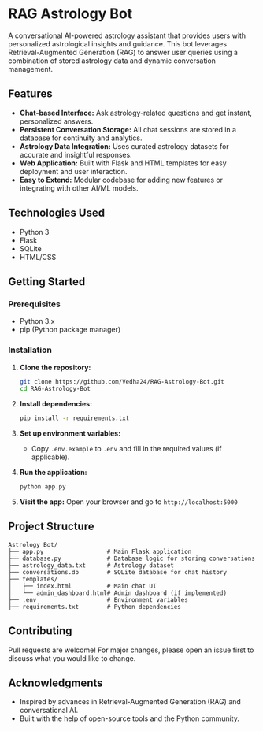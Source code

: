 # RAG Astrology Bot

A conversational AI-powered astrology assistant that provides users with personalized astrological insights and guidance. This bot leverages Retrieval-Augmented Generation (RAG) to answer user queries using a combination of stored astrology data and dynamic conversation management.

## Features

- **Chat-based Interface:** Ask astrology-related questions and get instant, personalized answers.
- **Persistent Conversation Storage:** All chat sessions are stored in a database for continuity and analytics.
- **Astrology Data Integration:** Uses curated astrology datasets for accurate and insightful responses.
- **Web Application:** Built with Flask and HTML templates for easy deployment and user interaction.
- **Easy to Extend:** Modular codebase for adding new features or integrating with other AI/ML models.

## Technologies Used

- Python 3
- Flask
- SQLite
- HTML/CSS

## Getting Started

### Prerequisites
- Python 3.x
- pip (Python package manager)

### Installation
1. **Clone the repository:**
   ```bash
   git clone https://github.com/Vedha24/RAG-Astrology-Bot.git
   cd RAG-Astrology-Bot
   ```
2. **Install dependencies:**
   ```bash
   pip install -r requirements.txt
   ```
3. **Set up environment variables:**
   - Copy `.env.example` to `.env` and fill in the required values (if applicable).

4. **Run the application:**
   ```bash
   python app.py
   ```

5. **Visit the app:**
   Open your browser and go to `http://localhost:5000`

## Project Structure

```
Astrology Bot/
├── app.py                  # Main Flask application
├── database.py             # Database logic for storing conversations
├── astrology_data.txt      # Astrology dataset
├── conversations.db        # SQLite database for chat history
├── templates/
│   ├── index.html          # Main chat UI
│   └── admin_dashboard.html# Admin dashboard (if implemented)
├── .env                    # Environment variables
├── requirements.txt        # Python dependencies

```

## Contributing
Pull requests are welcome! For major changes, please open an issue first to discuss what you would like to change.

## Acknowledgments
- Inspired by advances in Retrieval-Augmented Generation (RAG) and conversational AI.
- Built with the help of open-source tools and the Python community.
